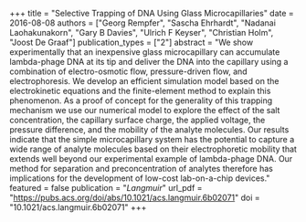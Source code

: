 +++
title = "Selective Trapping of DNA Using Glass Microcapillaries"
date = 2016-08-08
authors = ["Georg Rempfer", "Sascha Ehrhardt", "Nadanai Laohakunakorn", "Gary B Davies", "Ulrich F Keyser", "Christian Holm", "Joost De Graaf"]
publication_types = ["2"]
abstract = "We show experimentally that an inexpensive glass microcapillary can accumulate lambda-phage DNA at its tip and deliver the DNA into the capillary using a combination of electro-osmotic flow, pressure-driven flow, and electrophoresis. We develop an efficient simulation model based on the electrokinetic equations and the finite-element method to explain this phenomenon. As a proof of concept for the generality of this trapping mechanism we use our numerical model to explore the effect of the salt concentration, the capillary surface charge, the applied voltage, the pressure difference, and the mobility of the analyte molecules. Our results indicate that the simple microcapillary system has the potential to capture a wide range of analyte molecules based on their electrophoretic mobility that extends well beyond our experimental example of lambda-phage DNA. Our method for separation and preconcentration of analytes therefore has implications for the development of low-cost lab-on-a-chip devices."
featured = false
publication = "*Langmuir*"
url_pdf = "https://pubs.acs.org/doi/abs/10.1021/acs.langmuir.6b02071"
doi = "10.1021/acs.langmuir.6b02071"
+++


